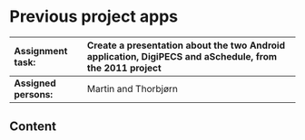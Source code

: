 # Previous project apps #

| **Assignment task:** | Create a presentation about the two Android application, DigiPECS and aSchedule, from the 2011 project|
|:---------------------|:------------------------------------------------------------------------------------------------------|
| **Assigned persons:** | Martin and Thorbjørn                                                                                 |


## Content ##
<a href='Hidden comment: 
Add the knowledge you have gained
'></a>